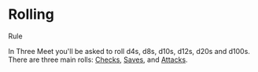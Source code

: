 # Rolling

Rule

In Three Meet you'll be asked to roll d4s, d8s, d10s, d12s, d20s and d100s. There are three main rolls: [Checks](pages/rules/rolling/checks.md), [Saves](pages/rules/rolling/saves.md), and [Attacks](pages/combat/attacks.md).
